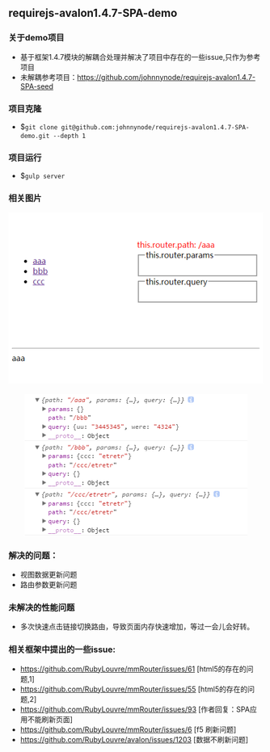 requirejs-avalon1.4.7-SPA-demo
---

### 关于demo项目
- 基于框架1.4.7模块的解耦合处理并解决了项目中存在的一些issue,只作为参考项目
- 未解耦参考项目：https://github.com/johnnynode/requirejs-avalon1.4.7-SPA-seed

### 项目克隆
- $`git clone git@github.com:johnnynode/requirejs-avalon1.4.7-SPA-demo.git --depth 1`

### 项目运行
- $`gulp server`

### 相关图片
<div align=center>
  <img src="./pics/1.png"/><br><br>
  <img src="./pics/2.png"/>
</div>

### 解决的问题：
- 视图数据更新问题
- 路由参数更新问题

### 未解决的性能问题
- 多次快速点击链接切换路由，导致页面内存快速增加，等过一会儿会好转。

### 相关框架中提出的一些issue:
- https://github.com/RubyLouvre/mmRouter/issues/61 [html5的存在的问题,1]
- https://github.com/RubyLouvre/mmRouter/issues/55 [html5的存在的问题,2]
- https://github.com/RubyLouvre/mmRouter/issues/93 [作者回复：SPA应用不能刷新页面]
- https://github.com/RubyLouvre/mmRouter/issues/6 [f5 刷新问题]
- https://github.com/RubyLouvre/avalon/issues/1203 [数据不刷新问题]
